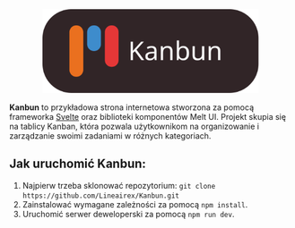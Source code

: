 <div align=center>
    <img src="./static/banner-bg.svg"/ height=150px>
</div>

**Kanbun** to przykładowa strona internetowa stworzona za pomocą frameworka [Svelte](https://svelte.dev) oraz biblioteki komponentów Melt UI. Projekt skupia się na tablicy Kanban, która pozwala użytkownikom na organizowanie i zarządzanie swoimi zadaniami w różnych kategoriach.

## Jak uruchomić Kanbun:
1. Najpierw trzeba sklonować repozytorium: `git clone https://github.com/Lineairex/Kanbun.git`
2. Zainstalować wymagane zależności za pomocą `npm install`.
3. Uruchomić serwer deweloperski za pomocą `npm run dev`.

